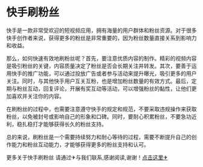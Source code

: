 # 快手刷粉丝

快手是一款非常受欢迎的短视频应用，拥有海量的用户群体和粉丝资源。对于很多快手创作者来说，获得更多的粉丝是非常重要的，因为粉丝数量直接关系到影响力和收益。

那么，如何快速有效地刷粉丝呢？首先，要注意优质内容的制作。精彩的视频内容是吸引粉丝的关键，内容质量决定了粉丝是否会长期关注并转发。其次，要善于运用快手的推广功能，可以通过投放广告或者参与活动来提升曝光，吸引更多的用户关注。同时，与其他快手用户互关互粉，也是增加粉丝数量的有效方式。最后，定期与粉丝互动，回复评论，开展有奖互动等活动，可以增强粉丝的黏性，让他们更加喜欢并关注你的内容。

在刷粉丝的过程中，也需要注意遵守快手的规定和规范，不要采取违规操作来获取粉丝，以免被封号或影响自己的形象和口碑。同时，要耐心积累粉丝，不要急功近利，稳扎稳打才能够获得长久的粉丝支持。

总的来说，刷粉丝是一个需要持续努力和耐心等待的过程，需要不断提升自己的创作能力和粉丝互动能力，才能够获得更多的粉丝支持和认可。

更多关于快手刷粉丝 请通过✈与我们联系,感谢阅读,谢谢！[点击这里✈](https://t.me/sjlmbot)